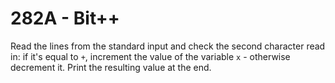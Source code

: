 # 282A - Bit++

Read the lines from the standard input and check the second character
read in: if it's equal to `+`, increment the value of the variable `x`
 \- otherwise decrement it. Print the resulting value at the end.
